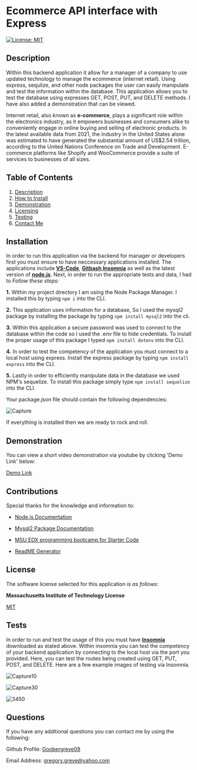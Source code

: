 # Ecommerce API interface with Express

  [![License: MIT](https://img.shields.io/badge/License-MIT-yellow.svg)](https://opensource.org/licenses/MIT)

  
## Description

Within this backend application it allow for a manager of a company to use updated technology to manage the ecommerce (internet retail). Using express, sequlize, and other node packages the user can easily manipulate and test the information within the database. This application allows you to test the database using expresses GET, POST, PUT, and DELETE methods. I have also added a demonstration that can be viewed.

Internet retail, also known as **e-commerce**, plays a significant role within the electronics industry, as it empowers businesses and consumers alike to conveniently engage in online buying and selling of electronic products. In the latest available data from 2021, the industry in the United States alone was estimated to have generated the substantial amount of US$2.54 trillion, according to the United Nations Conference on Trade and Development. E-commerce platforms like Shopify and WooCommerce provide a suite of services to businesses of all sizes.
  
## Table of Contents

1. [Description](#description)  
2. [How to Install](#installation)  
3. [Demonstration](#demonstration)  
4. [Licensing](#license)  
5. [Testing](#tests)  
6. [Contact Me](#questions)

## Installation

In order to run this application via the backend for manager or developers first you must ensure to have neccessary applications installed.  The applications include [**VS-Code**](https://code.visualstudio.com/download), [**Gitbash**](https://gitforwindows.org/),[**Insomnia**](https://insomnia.rest/download) as well as the latest version of [**node.js**](https://nodejs.org/en/download). Next, in order to run the appropriate tests and data, I had to *Follow these steps:*

**1.** Within my project directory I am using the Node Package Manager. I installed this by typing `npm i` into the CLI.

**2.** This application uses information for a database, So I used the *mysql2* package by installing the package by typing `npm install mysql2` into the cli.

**3.** Within this application a secure password was used to connect to the database within the code so I used the .env file to hide credentials. To install the proper usage of this package I typed `npm install dotenv` into the CLI.

**4.** In order to test the competency of the application you must connect to a local host using express.  Install the express package by typing `npm install express` into the CLI.

**5.** Lastly in order to efficiently manipulate data in the database we used NPM's sequelize. To install this package simply type `npm install sequelize` into the CLI.

Your package.json file should contain the following dependencies:

![Capture](https://github.com/Goobergreve09/employee-manager-backend/assets/143923830/7b76634b-be84-4d62-bf75-684ec39e4da6)

If everything is installed then we are ready to rock and roll.

## Demonstration
You can view a short video demonstration via youtube by clicking 'Demo Link' below:

[Demo Link](https://www.youtube.com/watch?v=w1I4rMTQqqA)

## Contributions

Special thanks for the knowledge and information to:

* [Node.js Documentation](https://nodejs.org/api/esm.html)

* [Mysql2 Package Documentation](https://www.npmjs.com/package/mysql2)

* [MSU EDX programming bootcamp for Starter Code](https://bootcamp.msu.edu/coding/)

* [ReadME Generator](https://github.com/Goobergreve09/read-me-generator)



## License

The software license selected for this application *is as follows*:

**Massachusetts Institute of Technology License**

[MIT](https://opensource.org/licenses/MIT)



## Tests

In order to run and test the usage of this you must have [**Insomnia**](https://insomnia.rest/download) downloaded as stated above. Within insomnia you can test the competency of your backend application by connecting to the local host via the port you provided. Here, you can test the routes being created using GET, PUT, POST, and DELETE. Here are a few example images of testing via Insomnia. 

![Capture10](https://github.com/Goobergreve09/employee-manager-backend/assets/143923830/f7e6b616-1f26-450e-bce2-c41bfbd622d6)

![Capture30](https://github.com/Goobergreve09/employee-manager-backend/assets/143923830/8c14c63f-3d97-4c2a-85c0-fdaf3f4a7153)

![3450](https://github.com/Goobergreve09/employee-manager-backend/assets/143923830/52feba18-aa9c-4ed2-aee0-7644606eb2d5)

## Questions

If you have any additional questions you can contact me by using the following:

 Github Profile: [Goobergreve09](https://www.github.com/Goobergreve09)

 Email Address: gregory.greve@yahoo.com
